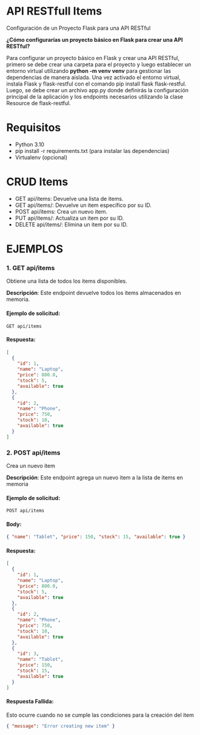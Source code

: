 # API RESTfull Items

Configuración de un Proyecto Flask para una API RESTful

**¿Cómo configurarías un proyecto básico en Flask para crear una
API RESTful?**

Para configurar un proyecto básico en Flask y crear una API RESTful, primero se debe crear una carpeta para el proyecto y luego establecer un entorno virtual utilizando **python -m venv venv** para gestionar las dependencias de manera aislada. Una vez activado el entorno virtual, instala Flask y flask-restful con el comando pip install flask flask-restful. Luego, se debe crear un archivo app.py donde definirás la configuración principal de la aplicación y los endpoints necesarios utilizando la clase Resource de flask-restful.

# Requisitos

- Python 3.10
- pip install -r requirements.txt (para instalar las dependencias)
- Virtualenv (opcional)

# CRUD Items

- GET api/items: Devuelve una lista de items.
- GET api/items/<id>: Devuelve un item específico por su ID.
- POST api/items: Crea un nuevo item.
- PUT api/items/<id>: Actualiza un item por su ID.
- DELETE api/items/<id></id>: Elimina un item por su ID.

# EJEMPLOS

### 1. **GET api/items**

Obtiene una lista de todos los items disponibles.

**Descripción**: Este endpoint devuelve todos los items almacenados en memoria.

#### Ejemplo de solicitud:

```http
GET api/items
```

#### Respuesta:

```json
[
  {
    "id": 1,
    "name": "Laptop",
    "price": 800.0,
    "stock": 5,
    "available": true
  },
  {
    "id": 2,
    "name": "Phone",
    "price": 750,
    "stock": 10,
    "available": true
  }
]
```

### 2. **POST api/items**

Crea un nuevo item

**Descripción**: Este endpoint agrega un nuevo item a la lista de items en memoria

#### Ejemplo de solicitud:

```http
POST api/items
```

#### Body:

```json
{ "name": "Tablet", "price": 150, "stock": 15, "available": true }
```

#### Respuesta:

```json
[
  {
    "id": 1,
    "name": "Laptop",
    "price": 800.0,
    "stock": 5,
    "available": true
  },
  {
    "id": 2,
    "name": "Phone",
    "price": 750,
    "stock": 10,
    "available": true
  },
  {
    "id": 3,
    "name": "Tablet",
    "price": 150,
    "stock": 15,
    "available": true
  }
]
```

#### Respuesta Fallida:

Esto ocurre cuando no se cumple las condiciones para la creación del item

```json
{ "message": "Error creating new item" }
```
